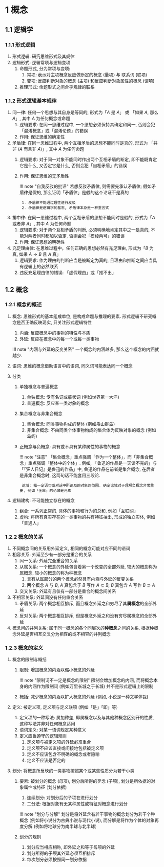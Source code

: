 # 1 概念

## 1.1 逻辑学
### 1.1.1 形式逻辑
1. 形式逻辑: 研究思维形式及其规律
2. 逻辑形式: 逻辑常项与逻辑变项
    1. 命题形式, 分为常项与变项: 
        1. 常项: 表示对主项概念反应做断定的概念 (量项) 与 联系词 (联项)
        2. 变项: 反应判断对象的概念 (主项) 和反应判断对象属性的概念 (谓项)
    2. 推理形式: 命题形式之间合乎规律的联系

### 1.1.2 形式逻辑基本规律
1. 同一律: 任何一个思想与其自身是等同的, 形式为「$A$ 是 $A$」 或 「如果 $A$, 那么 $A$」, 其中 $A$ 为任何概念或命题
    1. 逻辑要求: 在同一思维过程中, 一个思想必须保持其确定和同一, 否则会犯「混淆概念」或「混淆论题」的错误
    2. 作用: 保证思维的确定性
2. 矛盾律: 在同一思维过程中, 两个互相矛盾的思想不能同时是真的, 形式为 「并非 $(A$ 而且非 $A)$」, 其中 $A$ 为任何命题
    1. 逻辑要求: 对于同一对象不能同时作出两个互相矛盾的断定, 即不能既肯定它是什么, 又否定它是什么, 否则会犯「自相矛盾」的错误
    2. 作用: 保证思维的无矛盾性
    
        !!! note "自我反驳的批评"
            若想反驳矛盾律, 则需要先承认矛盾律; 假如矛盾律是假的, 那么证明「矛盾律」是假的这个论证不是真的

            1. 矛盾律不能通过理性进行反驳
            2. 矛盾律是逻辑学的基石, 矛盾律本身是一种重言式

3. 排中律: 在同一思维过程中, 两个互相矛盾的思想不能同时是假的, 形式为「$A$ 或者非 $A$」, 其中 $A$ 为任何命题
    1. 逻辑要求: 对于两个互相矛盾的判断, 必须明确地肯定其中之一是真的, 不能对两者同时都加以否定, 否则会犯「模棱两可」的错误
    2. 作用: 保证思想的明确性
4. 充足理由律: 在思维过程中，任何正确的思想必然有充足理由, 形式为「$B$ 为真, 如果 $A\to B$ 且 $A$ 真」
    1. 逻辑要求: 作为理由的判断应当是被断定为真的, 且理由和推断之间应当具有逻辑上的必然联系
    2. 违反充足理由律的错误: 「虚假理由」或「推不出」

## 1.2 概念
### 1.2.1 概念的概述
1. 概念: 思维形式的基本组成单位, 是构成命题与推理的要素. 形式逻辑不研究概念是否正确反映现实, 只关注形式逻辑特性
    1. 内涵: 反应概念中的事物的特性与本质
    2. 外延: 反应在概念中的每一个或每一类事物

    !!! note "内涵与外延的反变关系"
        一个概念的内涵越多, 那么这个概念的内涵就越少.

2. 语词: 思维的概念借助语言中的语词, 同义词可能表达同一个概念
3. 分类
    1. 单独概念与普遍概念
        1. 单独概念: 专有名词或摹状词 (例如世界第一大洋)
        2. 普遍概念: 反应某一类对象的概念
    2. 集合概念与非集合概念
        1. 集合概念: 同类事物构成的整体 (例如舟山群岛)
        2. 非集合概念: 不由同类个体事物构成的集合体为反映对象的概念 (例如岛屿)
    3. 正概念与负概念: 具有或不具有某种属性的事物的概念
        
        !!! note "注意"
            「集合概念」重点强调「作为一个整体」，而「非集合概念」重点强调「整体中的个体」. 例如, 「鲁迅的作品是一天读不完的」与「『狂人日记』是鲁迅的作品」中, 鲁迅的作品在前者是集合概念, 在后者是非集合概念时, 这两句话不能套用三段论.

            论域: 指一定语句或对话中所论及的对象的范围. 确定论域对于理解负概念非常重要, 例如「金属」的论域是元素
4. 逻辑建构: 不可能独立存在的概念
    1. 组合: 一系列正常的, 具体的事物和行为的总和, 例如「互联网」
    2. 虚构: 将所有真实存在的一类事物的共有特征抽出, 形成的独立实体, 例如「普通人」

### 1.2.2 概念的关系
1. 不同概念间的关系用外延定义, 相同的概念可能对应不同的语词
2. 相容关系: 外延至少有一部分是重合的关系
    1. 同一关系: 外延完全重合的关系
    2. 从属关系: 一个概念的外延包含着另一个改变的全部外延, 较大的概念称为属概念, 较小的概念的称为种概念
        1. 具有从属部分的两个概念必然具有内涵与外延的反变关系
        2. 两个概念 $A$ 与 $B$, $A$ 真包含于 $B$ 写作 $A\subset B$; $B$ 真包含 $A$ 写作 $B\supset A$
    3. 交叉关系: 外延有且仅有一部分是重合的概念间关系
3. 不相容关系: 外延间没有任何重合关系
    1. 矛盾关系: 两个概念相互排斥, 而且概念外延之和穷尽了其**属概念**的全部外延
    2. 反对关系: 两个概念相互排斥, 但是概念外延之和没有穷尽属概念的全部外延
4. 概念间的并列关系: 属于同一概念的各个同层次的**种概念**之间的关系. 根据种概念外延是否相互交叉分为相容的或不相容的并列概念

### 1.2.3 概念的定义
1. 概念的限制与概括
    1. 限制: 增加概念的内涵以缩小概念的外延
    
        !!! note "限制词不一定是概念的限制"
            限制会增加概念的内涵, 而将概念本身的内涵作为限制词 (例如万里长城之于长城) 并不是形式逻辑上的限制

    2. 概括: 减少概念的内涵以扩大概念的外延 (例如, 小说是一种文学体裁)

2. 定义: 被定义项, 定义项与定义联项 (例如「是」「即」等)
    1. 定义项的一种写法: 属加种差, 即属概念以及与其他种概念区别开的性质, 这种写法并非对任何概念适用
    2. 语词定义: 对某一语词规定某种意义
    3. 定义应当遵守的逻辑规则
        1. 定义项与被定义项的外延必须重合
        2. 定义项不应该直接或间接地包括被定义项
        3. 定义不应该包含不明确的概念或者隐喻
        4. 定义不应该是否定的

3. 划分: 将概念所反映的一类事物按照某个或某些性质分为若干小类
    1. 要素: 被划分的概念 (母项), 划分后所得的歹念 (子项), 划分是所依据的对象属性或特征 (划分依据)
        1. 连续划分: 对划分后的子项在进行划分
        2. 二分法: 根据对象有无某种属性或特征对概念进行划分

        !!! note "划分与分解"
            划分是将外延含有若干事物的概念划分为若干个种概念 (例如将小说分为古典小说与现代小说), 而分解是将作为个体的对象再度分解 (例如将地球分为南半球与北半球)

    2. 划分的规则
        1. 划分应当相应相称, 即外延之和等于母项的外延
        2. 划分所得的子项其外延必须互相排斥
        3. 每次划分必须按照同一划分依据
